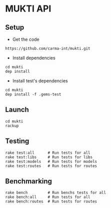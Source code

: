 # MUKTI API

## Setup

  - Get the code

```
https://github.com/carma-int/mukti.git
```

  - Install dependencies

```
cd mukti
dep install
```

  - Install test's dependencies

```
cd mukti
dep install -f .gems-test
```

## Launch

```
cd mukti
rackup
```

## Testing

```
rake test:all      # Run tests for all
rake test:libs     # Run tests for libs
rake test:models   # Run tests for models
rake test:routes   # Run tests for routes
```

## Benchmarking

```
rake bench         # Run benchs tests for all
rake bench:all     # Run tests for all
rake bench:routes  # Run tests for routes
```
